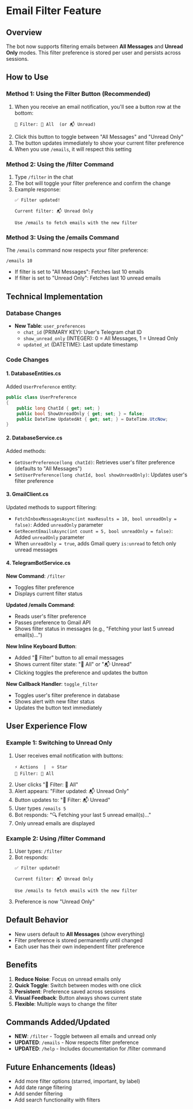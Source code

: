 # Email Filter Feature

## Overview
The bot now supports filtering emails between **All Messages** and **Unread Only** modes. This filter preference is stored per user and persists across sessions.

## How to Use

### Method 1: Using the Filter Button (Recommended)
1. When you receive an email notification, you'll see a button row at the bottom:
   ```
   🔄 Filter: 📧 All  (or 📬 Unread)
   ```
2. Click this button to toggle between "All Messages" and "Unread Only"
3. The button updates immediately to show your current filter preference
4. When you use `/emails`, it will respect this setting

### Method 2: Using the /filter Command
1. Type `/filter` in the chat
2. The bot will toggle your filter preference and confirm the change
3. Example response:
   ```
   ✅ Filter updated!
   
   Current filter: 📬 Unread Only
   
   Use /emails to fetch emails with the new filter
   ```

### Method 3: Using the /emails Command
The `/emails` command now respects your filter preference:
```
/emails 10
```
- If filter is set to "All Messages": Fetches last 10 emails
- If filter is set to "Unread Only": Fetches last 10 unread emails

## Technical Implementation

### Database Changes
- **New Table**: `user_preferences`
  - `chat_id` (PRIMARY KEY): User's Telegram chat ID
  - `show_unread_only` (INTEGER): 0 = All Messages, 1 = Unread Only
  - `updated_at` (DATETIME): Last update timestamp

### Code Changes

#### 1. DatabaseEntities.cs
Added `UserPreference` entity:
```csharp
public class UserPreference
{
    public long ChatId { get; set; }
    public bool ShowUnreadOnly { get; set; } = false;
    public DateTime UpdatedAt { get; set; } = DateTime.UtcNow;
}
```

#### 2. DatabaseService.cs
Added methods:
- `GetUserPreference(long chatId)`: Retrieves user's filter preference (defaults to "All Messages")
- `SetUserPreference(long chatId, bool showUnreadOnly)`: Updates user's filter preference

#### 3. GmailClient.cs
Updated methods to support filtering:
- `FetchInboxMessagesAsync(int maxResults = 10, bool unreadOnly = false)`: Added `unreadOnly` parameter
- `GetRecentEmailsAsync(int count = 5, bool unreadOnly = false)`: Added `unreadOnly` parameter
- When `unreadOnly = true`, adds Gmail query `is:unread` to fetch only unread messages

#### 4. TelegramBotService.cs
**New Command**: `/filter`
- Toggles filter preference
- Displays current filter status

**Updated /emails Command**:
- Reads user's filter preference
- Passes preference to Gmail API
- Shows filter status in messages (e.g., "Fetching your last 5 unread email(s)...")

**New Inline Keyboard Button**:
- Added "🔄 Filter" button to all email messages
- Shows current filter state: "📧 All" or "📬 Unread"
- Clicking toggles the preference and updates the button

**New Callback Handler**: `toggle_filter`
- Toggles user's filter preference in database
- Shows alert with new filter status
- Updates the button text immediately

## User Experience Flow

### Example 1: Switching to Unread Only
1. User receives email notification with buttons:
   ```
   ⚡ Actions  |  ⭐ Star
   🔄 Filter: 📧 All
   ```
2. User clicks "🔄 Filter: 📧 All"
3. Alert appears: "Filter updated: 📬 Unread Only"
4. Button updates to: "🔄 Filter: 📬 Unread"
5. User types `/emails 5`
6. Bot responds: "🔍 Fetching your last 5 unread email(s)..."
7. Only unread emails are displayed

### Example 2: Using /filter Command
1. User types: `/filter`
2. Bot responds:
   ```
   ✅ Filter updated!
   
   Current filter: 📬 Unread Only
   
   Use /emails to fetch emails with the new filter
   ```
3. Preference is now "Unread Only"

## Default Behavior
- New users default to **All Messages** (show everything)
- Filter preference is stored permanently until changed
- Each user has their own independent filter preference

## Benefits
1. **Reduce Noise**: Focus on unread emails only
2. **Quick Toggle**: Switch between modes with one click
3. **Persistent**: Preference saved across sessions
4. **Visual Feedback**: Button always shows current state
5. **Flexible**: Multiple ways to change the filter

## Commands Added/Updated
- **NEW**: `/filter` - Toggle between all emails and unread only
- **UPDATED**: `/emails` - Now respects filter preference
- **UPDATED**: `/help` - Includes documentation for /filter command

## Future Enhancements (Ideas)
- Add more filter options (starred, important, by label)
- Add date range filtering
- Add sender filtering
- Add search functionality with filters
